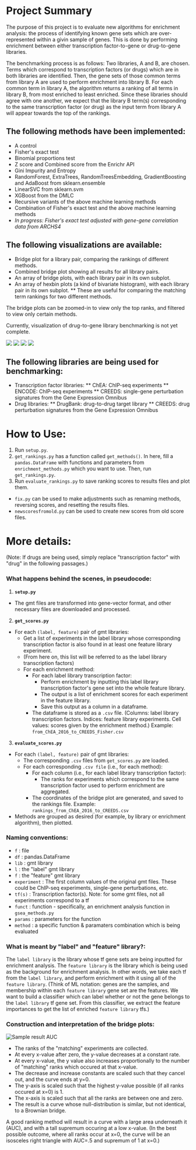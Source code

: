 # Project Summary

The purpose of this project is to evaluate new algorithms for enrichment analysis: the process of identifying known gene sets which are over-represented within a givin sample of genes. This is done by performing enrichment between either transcription factor-to-gene or drug-to-gene libraries. 

The benchmarking process is as follows: Two libraries, A and B, are chosen. Terms which correspond to transcription factors (or drugs) which are in both libraries are identified. Then, the gene sets of those common terms from library A are used to perform enrichment into library B. For each common term in library A, the algorithm returns a ranking of all terms in library B, from most enriched to least enriched. Since these libraries should agree with one another, we expect that the library B term(s) corresponding to the same transcription factor (or drug) as the input term from library A will appear towards the top of the rankings.

## The following methods have been implemented:
* A control
* Fisher's exact test
* Binomial proportions test
* Z score and Combined score from the Enrichr API
* Gini Impurity and Entropy
* RandomForest, ExtraTrees, RandomTreesEmbedding, GradientBoosting and AdaBoost from sklearn.ensemble
* LinearSVC from sklearn.svm
* XGBoost from the DMLC
* Recursive variants of the above machine learning methods
* Combination of Fisher's exact test and the above machine learning methods
* *In progress: Fisher's exact test adjusted with gene-gene correlation data from ARCHS4*

## The following visualizations are available:
* Bridge plot for a library pair, comparing the rankings of different methods.
* Combined bridge plot showing all results for all library pairs.
* An array of bridge plots, with each library pair in its own subplot.
* An array of hexbin plots (a kind of bivariate histogram), with each library pair in its own subplot.
** These are useful for comparing the matching term rankings for two different methods.

The bridge plots can be zoomed-in to view only the top ranks, and filtered to view only certain methods.

Currently, visualization of drug-to-gene library benchmarking is not yet complete. 

<div style="display:inline">
<img src="sample_result_sklearn.png"/>
<img src="sample_result_drugs.png"/>
</div>
<div style="display:inline">
<img src="sample_result_hexbin.png"/>
<img src="sample_result_grid.png"/>
</div>

## The following libraries are being used for benchmarking:

* Transcription factor libraries:
** ChEA: ChIP-seq experiments
** ENCODE: ChIP-seq experiments
** CREEDS: single-gene perturbation signatures from the Gene Expression Omnibus
* Drug libraries:
** DrugBank: drug-to-drug target library
** CREEDS: drug perturbation signatures from the Gene Expression Omnibus

# How to Use:

1. Run `setup.py`.
2. `get_rankings.py` has a function called `get_methods()`. In here, fill a `pandas.DataFrame` with functions and parameters from `enrichment_methods.py` which you want to use. Then, run `get_rankings.py`.
3. Run `evaluate_rankings.py` to save ranking scores to results files and plot them.
* `fix.py` can be used to make adjustments such as renaming methods, reversing scores, and resetting the results files.
* `newscoresfromold.py` can be used to create new scores from old score files.

# More details:

(Note: If drugs are being used, simply replace "transcription factor" with "drug" in the following passages.)


### What happens behind the scenes, in pseudocode:

1. **`setup.py`**
* The gmt files are transformed into gene-vector format, and other necessary files are downloaded and processed.

2. **`get_scores.py`**
* For each `(label, feature)` pair of gmt libraries:
	* Get a list of experiments in the label library whose corresponding transcription factor is also found in at least one feature library experiment. 
	* (From here on, this list will be referred to as the label library transcription factors)
	* For each enrichment method:
		* For each label library transcription factor:
			* Perform enrichment by inputting this label library transcription factor's gene set into the whole feature library.
			* The output is a list of enrichment scores for each experiment in the feature library.
			* Save this output as a column in a dataframe. 
		* The dataframe is stored as a `.csv` file. (Columns: label library transcription factors. Indices: feature library experiments. Cell values: scores given by the enrichment method.) Example: `from_ChEA_2016_to_CREEDS_Fisher.csv`

3. **`evaluate_scores.py`**
* For each `(label, feature)` pair of gmt libraries:
	* The corresponding `.csv` files from `get_scores.py` are loaded.
	* For each corresponding `.csv file` (i.e., for each method):
		* For each column (i.e., for each label library transcription factor):
			* The ranks for experiments which correspond to the same transcription factor used to perform enrichment are aggregated.
		* The coordinates of the bridge plot are generated, and saved to the rankings file. Example: `rankings_from_ChEA_2016_to_CREEDS.csv`
* Methods are grouped as desired (for example, by library or enrichment algorithm), then plotted.


### Naming conventions:
* `f` : file
* `df` : pandas.DataFrame
* `lib` : gmt library
* `l` : the "label" gmt library
* `f` : the "feature" gmt library
* `experiment` : The first column values of the original gmt files. These could be ChIP-seq experiments, single-gene perturbations, etc. 
* `tf(s)` : Transcription factor(s). Note: for some gmt files, not all experiments correspond to a tf
* `funct` : function - specifically, an enrichment analysis function in `gsea_methods.py`
* `params` : parameters for the function
* `method` : a specific function & paramaters combination which is being evaluated


### What is meant by "label" and "feature" library?:
The `label library` is the library whose tf gene sets are being inputted for enrichment analysis.
The `feature library` is the library which is being used as the background for enrichment analysis.
In other words, we take each tf from the `label library`, and perform enrichment with it using all of the `feature library`.
(Think of ML notation: genes are the samples, and membership within each `feature library` gene set are the features. We want to build a classifier which can label whether or not the gene belongs to the `label library` tf gene set. From this classifier, we extract the feature importances to get the list of enriched `feature library` tfs.)


### Construction and interpretation of the bridge plots:
![Sample result AUC](sample_result_auc.png?raw=true)
* The ranks of the "matching" experiments are collected.
* At every x-value after zero, the y-value decreases at a constant rate.
* At every x-value, the y value also increases proportionally to the number of "matching" ranks which occured at that x-value.
* The decrease and increase constants are scaled such that they cancel out, and the curve ends at y=0.
* The y-axis is scaled such that the highest y-value possible (if all ranks occured at x=0) is 1.
* The x-axis is scaled such that all the ranks are between one and zero.
* The result is a curve whose null-distribution is similar, but not identical, to a Brownian bridge. 

A good ranking method will result in a curve with a large area underneath it (AUC), and with a tall supremum occuring at a low x-value. (In the best possible outcome, where all ranks occur at x=0, the curve will be an isosceles right triangle with AUC=.5 and supremum of 1 at x=0.)